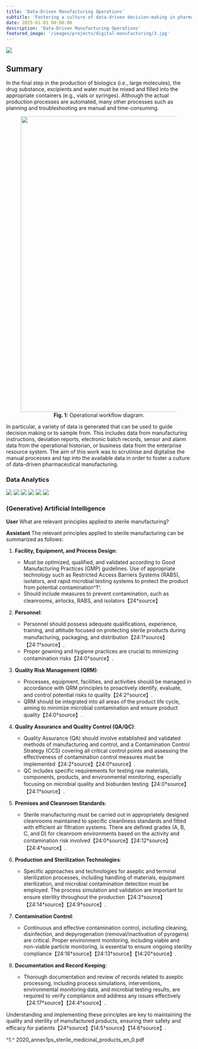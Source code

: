 ```yaml
---
title: 'Data-Driven Manufacturing Operations'
subtitle: 'Fostering a culture of data-driven decision-making in pharmaceutical manufacturing.'
date: 2025-01-01 00:00:00
description: 'Data-Driven Manufacturing Operations'
featured_image: '/images/projects/digital-manufacturing/3.jpg'
---
```


![](/images/projects/digital-manufacturing/3.jpg)

## Summary


In the final step in the production of biologics (i.e., large molecules), the drug substance, excipients and water must be mixed and filled into the appropriate containers (e.g., vials or syringes). Although the actual production processes are automated, many other processes such as planning and troubleshooting are manual and time-consuming.

<center>
<figure>
<img src="/images/projects/digital-manufacturing/schema.png" width="800">
<figcaption><b>Fig. 1:</b> Operational workflow diagram.</figcaption>
</figure>
</center>

In particular, a variety of data is generated that can be used to guide decision making or to sample from. This includes data from manufacturing instructions, deviation reports, electronic batch records, sensor and alarm data from the operational historian, or business data from the enterprise resource system. The aim of this work was to scrutinise and digitalise the manual processes and tap into the available data in order to foster a culture of data-driven pharmaceutical manufacturing.

### Data Analytics

<div class="gallery" data-columns="3">
    <img src="/images/projects/digital-manufacturing/digital_hub.png">
	<img src="/images/projects/digital-manufacturing/yields.pdf">
    <img src="/images/projects/digital-manufacturing/yields_1.pdf">
    <img src="/images/projects/digital-manufacturing/root_cause_analysis_1.pdf">
    <img src="/images/projects/digital-manufacturing/root_cause_analysis_2.pdf">
    <img src="/images/projects/digital-manufacturing/requalification_assessment_1.pdf">
</div>

### (Generative) Artificial Intelligence

**User**
What are relevant principles applied to sterile manufacturing?

**Assistant**
The relevant principles applied to sterile manufacturing can be summarized as follows:

1. **Facility, Equipment, and Process Design**:
   - Must be optimized, qualified, and validated according to Good Manufacturing Practices (GMP) guidelines. Use of appropriate technology such as Restricted Access Barriers Systems (RABS), isolators, and rapid microbial testing systems to protect the product from potential contamination^1^.
   - Should include measures to prevent contamination, such as cleanrooms, airlocks, RABS, and isolators【24†source】

2. **Personnel**:
   - Personnel should possess adequate qualifications, experience, training, and attitude focused on protecting sterile products during manufacturing, packaging, and distribution【24:1†source】【24:1†source】.
   - Proper gowning and hygiene practices are crucial to minimizing contamination risks【24:0†source】.

3. **Quality Risk Management (QRM)**:
   - Processes, equipment, facilities, and activities should be managed in accordance with QRM principles to proactively identify, evaluate, and control potential risks to quality【24:2†source】.
   - QRM should be integrated into all areas of the product life cycle, aiming to minimize microbial contamination and ensure product quality【24:0†source】.

4. **Quality Assurance and Quality Control (QA/QC)**:
   - Quality Assurance (QA) should involve established and validated methods of manufacturing and control, and a Contamination Control Strategy (CCS) covering all critical control points and assessing the effectiveness of contamination control measures must be implemented【24:2†source】【24:0†source】.
   - QC includes specific requirements for testing raw materials, components, products, and environmental monitoring, especially focusing on microbial quality and bioburden testing【24:0†source】【24:1†source】.

5. **Premises and Cleanroom Standards**:
   - Sterile manufacturing must be carried out in appropriately designed cleanrooms maintained to specific cleanliness standards and fitted with efficient air filtration systems. There are defined grades (A, B, C, and D) for cleanroom environments based on the activity and contamination risk involved【24:0†source】【24:12†source】【24:4†source】.

6. **Production and Sterilization Technologies**:
   - Specific approaches and technologies for aseptic and terminal sterilization processes, including handling of materials, equipment sterilization, and microbial contamination detection must be employed. The process simulation and validation are important to ensure sterility throughout the production【24:3†source】【24:14†source】【24:9†source】.

7. **Contamination Control**:
   - Continuous and effective contamination control, including cleaning, disinfection, and depyrogenation (removal/inactivation of pyrogens) are critical. Proper environment monitoring, including viable and non-viable particle monitoring, is essential to ensure ongoing sterility compliance【24:16†source】【24:13†source】【14:20†source】.

8. **Documentation and Record Keeping**:
   - Thorough documentation and review of records related to aseptic processing, including process simulations, interventions, environmental monitoring data, and microbial testing results, are required to verify compliance and address any issues effectively【24:17†source】【24:4†source】.

Understanding and implementing these principles are key to maintaining the quality and sterility of manufactured products, ensuring their safety and efficacy for patients【24†source】【14:5†source】【14:6†source】.

^1.^ 2020_annex1ps_sterile_medicinal_products_en_0.pdf